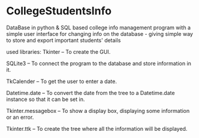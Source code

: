 # CollegeStudentsInfo
DataBase in python & SQL based 
college info management program with a simple user interface for changing info on the database - giving simple way to store and export important students' details

used libraries:
Tkinter – To create the GUI.

SQLite3 – To connect the program to the database and store information in it.

TkCalender – To get the user to enter a date.

Datetime.date – To convert the date from the tree to a Datetime.date instance so that it can be set in.

Tkinter.messagebox – To show a display box, displaying some information or an error.

Tkinter.ttk – To create the tree where all the information will be displayed.
